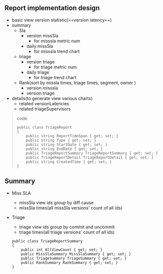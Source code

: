 ## Report implementation design

* basic view version statistic(==version latency==)
* summary
  * Sla 
    * version missSla
      * for misssla metric num
    * daily missSla
      * for misssla trend chart
  * triage
    * version triage
      * for triage metric num
    * daily triage
      * for triage trend chart
  * Rank(sort by missla times, triage times, segment, owner )
    * version misssla
    * version triage
* details(to generate view various charts)
  * related versionLatencies
  * related triageSupervisors



> code
>
> ```
> public class TriageReport
> {
>     public string ReportTimeSpan { get; set; }
>     public string Type { get; set; }
>     public string StartDate { get; set; }
>     public string EndDate { get; set; }
>     public TriageReportSummary TriageReportSummary { get; set; }
>     public TriageReportDetail TriageReportDetail { get; set; }
>     public string CreatedTime { get; set; }
> }
> ```
>
> 



## Summary

* Miss SLA 
  * missSla view ids group by diff cause
  * missSla times(all missSla versions' count of all ids)

* Triage 

  * triage view ids group by commit and uncommit
  * triage times(all triage versions' count of all ids)

  ```
  public class TriageReportSummary
  {
      public int AllViewCount { get; set; }
      public MissSlaSummary MissSlaSummary { get; set; }
      public TriageSummary TriageSummary { get; set; }
      public RankSummary RankSummary { get; set; }
  }
  
  
  ```

  

